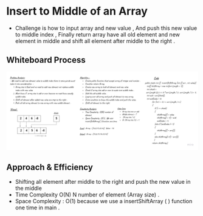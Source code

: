 # Insert to Middle of an Array
<!-- Description of the challenge -->
- Challenge is how to input array and new value , And push this new value to middle index , Finally return array have all old element and new element in middle and shift all element after middle to the right .
## Whiteboard Process
<!-- Embedded whiteboard image -->
![array-insert-shift](./array-insert-shift.jpg)
## Approach & Efficiency
<!-- What approach did you take? Discuss Why. What is the Big O space/time for this approach? -->
- Shifting all element after middle to the right and push the new value in the middle
- Time Complexity O(N)  N number of element (Array size) .
- Space Complexity : O(1)  because we use a insertShiftArray ( ) function one time in main .